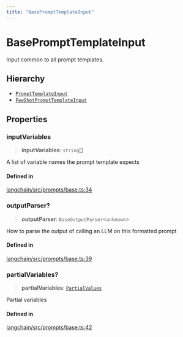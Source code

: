 ```yaml
---
title: "BasePromptTemplateInput"
---
```


# BasePromptTemplateInput

Input common to all prompt templates.

## Hierarchy

- [`PromptTemplateInput`](PromptTemplateInput.md)
- [`FewShotPromptTemplateInput`](FewShotPromptTemplateInput.md)

## Properties

### inputVariables

> **inputVariables**: `string`[]

A list of variable names the prompt template expects

#### Defined in

[langchain/src/prompts/base.ts:34](https://github.com/hwchase17/langchainjs/blob/ddf2996/langchain/src/prompts/base.ts#L34)

### outputParser?

> **outputParser**: `BaseOutputParser`<`unknown`\>

How to parse the output of calling an LLM on this formatted prompt

#### Defined in

[langchain/src/prompts/base.ts:39](https://github.com/hwchase17/langchainjs/blob/ddf2996/langchain/src/prompts/base.ts#L39)

### partialVariables?

> **partialVariables**: [`PartialValues`](../../schema/types/PartialValues.md)

Partial variables

#### Defined in

[langchain/src/prompts/base.ts:42](https://github.com/hwchase17/langchainjs/blob/ddf2996/langchain/src/prompts/base.ts#L42)
